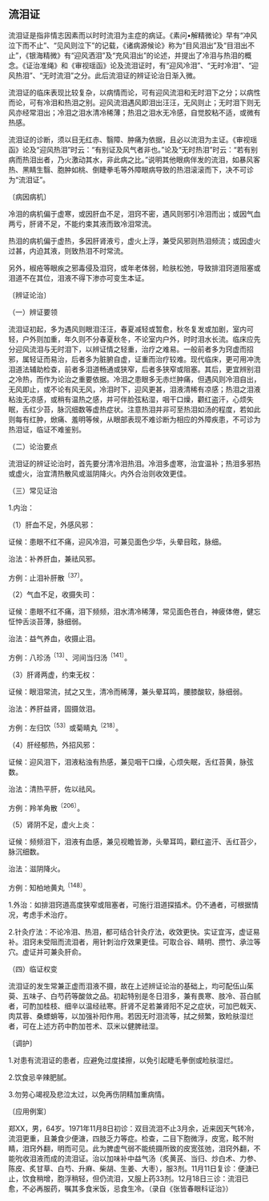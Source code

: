 ## 流泪证

流泪证是指非情志因素而以时时流泪为主症的病证。《素问•解精微论》早有“冲风泣下而不止”、“见风则泣下”的记载，《诸病源候论》称为“目风泪出”及“目泪出不止”，《银海精微》有“迎风洒泪”及“充风泪出”的论述，并提出了冷泪与热泪的概念。《证治准绳》和《审视瑶函》论及流泪证时，有“迎风冷泪”、“无时冷泪”、“迎风热泪”、“无时流泪”之分。此后流泪证的辨证论治日渐入微。

流泪证的临床表现比较复杂，以病情而论，可有迎风流泪和无时泪下之分；以病性而论，可有冷泪和热泪之别。迎风流泪遇风即泪出汪汪，无风则止；无时泪下则无风亦经常泪出；冷泪之泪水清冷稀薄；热泪之泪水无冷感，自觉胶粘不适，或微有热感。

流泪证的诊断，须以目无红赤、翳障、肿痛为依据，且必以流泪为主证。《审视瑶函》论及“迎风热泪”时云：“有别证及风气者非也。”论及“无时热泪”时云：“若有别病而热泪出者，乃火激动其水，非此病之比。”说明其他眼病伴发的流泪，如暴风客热、黑睛生翳、胞肿如桃、倒睫拳毛等外障眼病导致的热泪滚滚而下，决不可诊为“流泪证”。

〔病因病机〕

冷泪的病机偏于虚寒，或因肝血不足，泪窍不密，遇风则邪引冷泪而出；或因气血两亏，肝肾不足，不能约束其液而致冷泪常流。

热泪的病机偏于虚热，多因肝肾液亏，虚火上浮，兼受风邪则热泪频流；或因虚火过甚，内迫其液，则致热泪不时常流。

另外，椒疮等眼疾之邪毒侵及泪窍，或年老体弱，睑肤松弛，导致排泪窍道阻塞或泪道不在其位，泪液不得下渗亦可变生本证。

〔辨证论治〕

（一）辨证要领

流泪证初起，多为遇风则眼泪汪汪，春夏减轻或暂愈，秋冬复发或加剧，室内可轻，户外则加重，年久则不分春夏秋冬，不论室内户外，时时泪水长流。临床应先分迎风流泪与无时泪下，以辨证情之轻重，治疗之难易。一般前者多为窍虚而招邪，属轻证而易治，后者多为脏腑自虚，证重而治疗较难。现代临床，更可用冲洗泪道法辅助检查，前者多泪道畅通或狭窄，后者多狭窄或阻塞。其后，更宜辨别泪之冷热，而作为论治之重要依据。冷泪之患眼多无赤烂肿痛，但遇风则冷泪自出，无风即止，或不论有风无风，冷泪时下，迎风更甚，泪液清稀有凉感；热泪之泪液粘浊无凉感，或稍有温热之感，并可伴脸弦粘湿，咽干口燥，颧红盗汗，心烦失眠，舌红少苔，脉沉细数等虚热症状。注意热泪并非可至热泪如汤的程度，若如此则每有红肿，焮痛、羞明等候，从眼部表现不难诊断为相应的外障疾患，不可诊为热泪证，临证不难鉴别。

（二）论治要点

流泪证的辨证论治时，首先要分清冷泪热泪。冷泪多虚寒，治宜温补；热泪多邪热或虚火，治宜清热散风或滋阴降火。内外合治则收效更佳。

（三）常见证治

1.内治：

（1）肝血不足，外感风邪：

证候：患眼不红不痛，迎风冷泪，可兼见面色少华，头晕目眩，脉细。

治法：补养肝血，兼祛风邪。

方例：止泪补肝散<sup>〔37〕</sup>。

（2）气血不足，收摄失司：

证候：患眼不红不痛，泪下频频，泪水清冷稀薄，常见面色苍白，神疲体倦，健忘怔忡舌淡苔薄，脉细弱。

治法：益气养血，收摄止泪。

方例：八珍汤<sup>〔13〕</sup>、河间当归汤<sup>〔141〕</sup>。

（3）肝肾两虚，约束无权：

证候：眼泪常流，拭之又生，清冷而稀薄，兼头晕耳鸣，腰膝酸软，脉细弱。

治法：养肝益肾，固摄敛泪。

方例：左归饮<sup>〔53〕</sup>或菊睛丸<sup>〔218〕</sup>。

（4）肝经郁热，外招风邪：

证候：迎风泪下，泪液粘浊有热感，兼见咽干口燥，心烦失眠，舌红苔黄，脉弦数。

治法：清热平肝，佐以祛风。

方例：羚羊角散<sup>〔206〕</sup>。

（5）肾阴不足，虚火上炎：

证候：频频泪下，泪液有血感，兼见视瞻皆渺，头晕耳鸣，颧红盗汗、舌红苔少，脉沉细数。

治法：滋阴降火。

方例：知柏地黄丸<sup>〔148〕</sup>。

1.外治：如排泪窍道高度狭窄或阻塞者，可施行泪道探插术。仍不通者，可根据情况，考虑手术治疗。

2.针灸疗法：不论冷泪、热泪，都可结合针灸疗法，收效更快。实证宜泻，虚证易补。泪窍未受阻而流泪者，用针刺治疗效果更佳。可取合谷、睛明、攒竹、承泣等穴。虚证并可兼灸肝俞。

（四）临证权变

流泪证的发生常兼正虚而泪液不摄，故在上述辨证论治的基础上，均可配伍山茱萸、五味子、白芍药等酸敛之品。初起特别是冬日泪多，兼有畏寒、肢冷、苔白腻者，可酌加桂枝、细辛以温经祛寒。肝肾不足若兼肾阳不足之症状，可加巴戟天、肉苁蓉、桑螵蛸等，以加强补阳作用。若因无时泪流等，拭之频繁，致睑肤湿烂者，可在上述方药中酌加苍术、苡米以健脾祛湿。

〔调护〕

1.对患有流泪证的患者，应避免过度揉擦，以免引起睫毛拳倒或睑肤湿烂。

2.饮食忌辛辣肥腻。

3.勿劳心竭视及悲泣太过，以免再伤阴精加重病情。

〔应用例案〕

郑XX，男，64岁。1971年11月8日初诊：双目流泪不止3月余，近来因天气转冷，流泪更重，且兼食少便溏，四肢乏力等症。检查，二目下胞微浮，皮宽，眩不附睛，泪窍外翻，明而可见。此为脾虚气弱不能统摄所致的皮宽弦弛，泪窍外翻，不能吮收泪液而成的流泪证。治以加味补中益气汤（炙黄芪、当归、炒白术、力参、陈皮、炙甘草、白芍、升麻、柴胡、生姜、大枣），服3剂。11月11日复诊：便溏已止，饮食稍增，胞浮稍轻，但仍流泪，又服上药33剂。12月18日三诊：流泪已愈，不必再服药，嘱其多食米饭，忌食生冷。（录自《张皆春眼科证治》）
